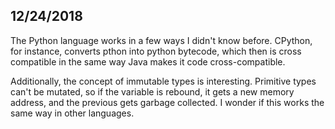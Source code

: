 ## 12/24/2018

The Python language works in a few ways I didn't know before. CPython, for instance, converts pthon into python bytecode, which then is cross compatible in the same way Java makes it code cross-compatible.

Additionally, the concept of immutable types is interesting. Primitive types can't be mutated, 
so if the variable is rebound, it gets a new memory address, and the previous gets
garbage collected. I wonder if this works the same way in other languages. 

